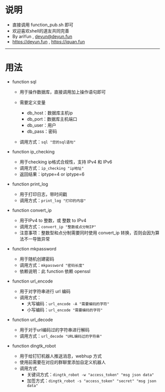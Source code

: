 # 说明
- 直接调用 function_pub.sh 即可
- 欢迎喜欢shell的道友共同完善
- By anYun , deyun@deyun.fun
- https://deyun.fun , https://iquan.fun

---

# 用法
- function sql
    - 用于操作数据库，直接调用加上操作语句即可
    - 需要定义变量
        - db_host：数据库主机ip
        - db_port：数据库主机端口
        - db_user：用户
        - db_pass：密码

    - 调用方式：`sql "您的sql语句"`
- function ip_checking
    - 用于checking ip格式合规性，支持 IPv4 和 IPv6
    - 调用方式：`ip_checking "ip地址"`
    - 返回结果：iptype=4 or iptype=6

- function print_log
    - 用于打印日志，带时间戳
    - 调用方式：`print_log "打印的内容"`

- function convert_ip
    - 用于IPv4 to 整数，或 整数 to IPv4
    - 调用方式：`convert_ip "整数或点分制IP"`
    - 注意事项：整数型和点分制需要同时使用 convert_ip 转换，否则会因为算法不一导致异常

- function mkpassword
    - 用于随机创建密码
    - 调用方式：`mkpassword "密码长度"`
    - 依赖说明：此 function 依赖 openssl

- function url_encode
    - 用于对字符串进行 url 编码
    - 调用方式：
        - 大写编码：`url_encode -A "需要编码的字符"`
        - 小写编码：`url_encode "需要编码的字符"`

- function url_decode
    - 用于对于url编码过的字符串进行解码
    - 调用方式：`url_decode "URL编码过的字符串"`

- function dingtk_robot
    - 用于给钉钉机器人推送消息，webhup 方式
    - 使用前需要在对应的群聊里添加自定义机器人
    - 调用方式
        - 关键词方式：`dingtk_robot -w "access_token" "msg json data"`
        - 加签方式：`dingtk_robot -s "access_token" "secret" "msg json data"`
